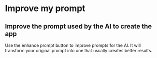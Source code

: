 # Improve my prompt

## Improve the prompt used by the AI to create the app

Use the enhance prompt button to improve prompts for the AI. It will transform your original prompt into one that usually creates better results.
